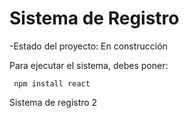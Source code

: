 <h1>Sistema de Registro</h1>

-Estado del proyecto: En construcción 

Para ejecutar el sistema, debes poner:

```` npm install react````


Sistema de registro 2
